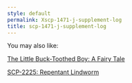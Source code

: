 ```yaml
---
style: default
permalink: Xscp-1471-j-supplement-log
title: scp-1471-j-supplement-log
---
```

You may also like:

[The Little Buck-Toothed Boy: A Fairy Tale](http://scp-wiki.net/a-fairy-tale)

[SCP-2225: Repentant Lindworm](http://scp-wiki.net/scp-2225)
